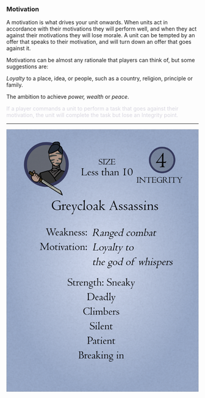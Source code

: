 ### Motivation

A motivation is what drives your unit onwards.  When units act in accordance with their motivations they will perform well, and when they act against their motivations they will lose morale.  A unit can be tempted by an offer that speaks to their motivation, and will turn down an offer that goes against it.

Motivations can be almost any rationale that players can think of, but some suggestions are:

_Loyalty_ to a place, idea, or people, such as a country, religion, principle or family.

The ambition to achieve _power, wealth_ or _peace_.

<span style='color: #d7d5dfff;'>If a player commands a unit to perform a task that goes against their motivation, the unit will complete the task but lose an Integrity point.</span>

---

![Grey Assassin|45](/content/media/rpg/unitcardexample2.png)